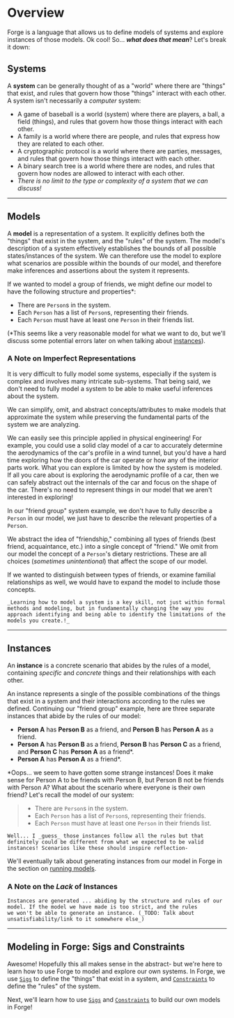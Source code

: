 # Overview

Forge is a language that allows us to define models of systems and explore instances of those models. Ok cool! So... **_what does that mean_**? Let's break it down:

<!-- --- -->

## Systems

A **system** can be generally thought of as a "world" where there are "things" that exist, and rules that govern how those "things" interact with each other. A system isn't necessarily a _computer_ system:

- A game of baseball is a world (system) where there are players, a ball, a field (things), and rules that govern how those things interact with each other.
- A family is a world where there are people, and rules that express how they are related to each other.
- A cryptographic protocol is a world where there are parties, messages, and rules that govern how those things interact with each other.
- A binary search tree is a world where there are nodes, and rules that govern how nodes are allowed to interact with each other.
- _There is no limit to the type or complexity of a system that we can discuss!_

---

## Models

A **model** is a representation of a system. It explicitly defines both the "things" that exist in the system, and the "rules" of the system. The model's description of a system effectively establishes the bounds of all possible states/instances of the system. We can therefore use the model to explore what scenarios are possible within the bounds of our model, and therefore make inferences and assertions about the system it represents.

If we wanted to model a group of friends, we might define our model to have the following structure and properties\*:

- There are `Person`s in the system.
- Each `Person` has a list of `Person`s, representing their friends.
- Each `Person` must have at least one `Person` in their friends list.

(\*This seems like a very reasonable model for what we want to do, but we'll discuss some potential errors later on when talking about [instances](./overview.md#instances)).

### A Note on Imperfect Representations

It is very difficult to fully model some systems, especially if the system is complex and involves many intricate sub-systems. That being said, we don't need to fully model a system to be able to make useful inferences about the system.

We can simplify, omit, and abstract concepts/attributes to make models that approximate the system while preserving the fundamental parts of the system we are analyzing.

We can easily see this principle applied in physical engineering! For example, you could use a solid clay model of a car to accurately determine the aerodynamics of the car's profile in a wind tunnel, but you'd have a hard time exploring how the doors of the car operate or how any of the interior parts work. What you can explore is limited by how the system is modeled. If all you care about is exploring the aerodynamic profile of a car, then we can safely abstract out the internals of the car and focus on the shape of the car. There's no need to represent things in our model that we aren't interested in exploring!

In our "friend group" system example, we don't have to fully describe a `Person` in our model, we just have to describe the relevant properties of a `Person`.

We abstract the idea of "friendship," combining all types of friends (best friend, acquaintance, etc.) into a single concept of "friend." We omit from our model the concept of a `Person`'s dietary restrictions. These are all choices (_sometimes unintentional_) that affect the scope of our model.

If we wanted to distinguish between types of friends, or examine familial relationships as well, we would have to expand the model to include those concepts.

```admonish todo title="TODO: Tim (Meaningful conclusion/motivation paragraph) For example:"
_Learning how to model a system is a key skill, not just within formal methods and modeling, but in fundamentally changing the way you approach identifying and being able to identify the limitations of the models you create.!_
```

---

## Instances

An **instance** is a concrete scenario that abides by the rules of a model, containing _specific_ and _concrete_ things and their relationships with each other.

<!-- We can draw rough analogues to object-oriented programming here:

- A Class is a Model: The Class isn't something you can directly interact with, but defines how the instances of the objects are created
- An Object (after it is instantiated) is an Instance: It contains specific values and data in the form defined by the class it was instantiated from. -->

An instance represents a single of the possible combinations of the things that exist in a system and their interactions according to the rules we defined. Continuing our "friend group" example, here are three separate instances that abide by the rules of our model:

- **Person A** has **Person B** as a friend, and **Person B** has **Person A** as a friend.
- **Person A** has **Person B** as a friend, **Person B** has **Person C** as a friend, and **Person C** has **Person A** as a friend\*.
- **Person A** has **Person A** as a friend\*.

\*Oops... we seem to have gotten some strange instances! Does it make sense for Person A to be friends with Person B, but Person B not be friends with Person A? What about the scenario where everyone is their own friend? Let's recall the model of our system:

> - There are `Person`s in the system.
> - Each `Person` has a list of `Person`s, representing their friends.
> - Each `Person` must have at least one `Person` in their friends list.

```admonish todo title="TODO: Tim (Elaboration/Finish this section)"
Well... I _guess_ those instances follow all the rules but that definitely could be different from what we expected to be valid instances! Scenarios like these should inspire reflection-
```

We'll eventually talk about generating instances from our model in Forge in the section on [running models](./running-models/running.md).

### A Note on the _Lack_ of Instances

```admonish todo title="TODO: Touch on UNSAT here"
Instances are generated ... abiding by the structure and rules of our model. If the model we have made is too strict, and the rules
we won't be able to generate an instance. (_TODO: Talk about unsatisfiability/link to it somewhere else_)
```

---

## Modeling in Forge: Sigs and Constraints

Awesome! Hopefully this all makes sense in the abstract- but we're here to learn how to use Forge to model and explore our own systems. In Forge, we use [`Sigs`](./sigs.md) to define the "things" that exist in a system, and [`Constraints`](./constraints.md) to define the "rules" of the system.

Next, we'll learn how to use [`Sigs`](./sigs.md) and [`Constraints`](./constraints.md) to build our own models in Forge!
